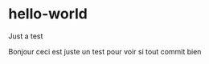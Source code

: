 hello-world
===========

Just a test


Bonjour ceci est juste un test pour voir si tout commit bien
